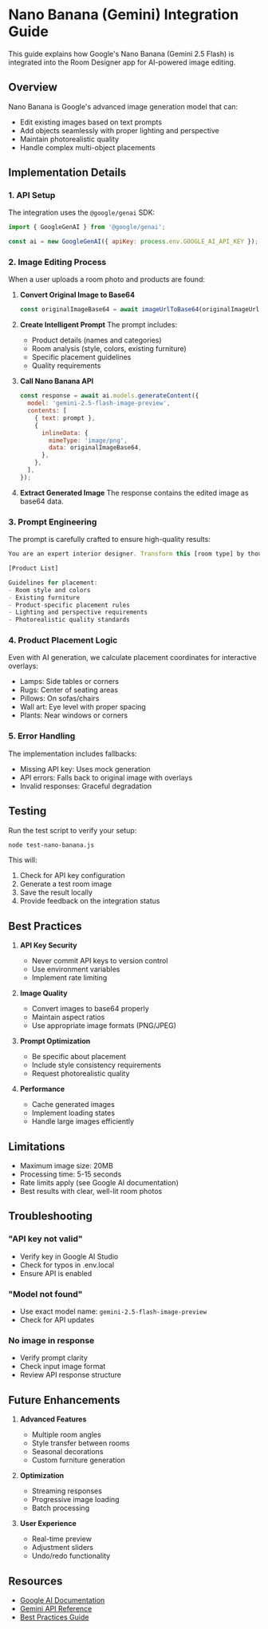 # Nano Banana (Gemini) Integration Guide

This guide explains how Google's Nano Banana (Gemini 2.5 Flash) is integrated into the Room Designer app for AI-powered image editing.

## Overview

Nano Banana is Google's advanced image generation model that can:
- Edit existing images based on text prompts
- Add objects seamlessly with proper lighting and perspective
- Maintain photorealistic quality
- Handle complex multi-object placements

## Implementation Details

### 1. API Setup

The integration uses the `@google/genai` SDK:

```javascript
import { GoogleGenAI } from '@google/genai';

const ai = new GoogleGenAI({ apiKey: process.env.GOOGLE_AI_API_KEY });
```

### 2. Image Editing Process

When a user uploads a room photo and products are found:

1. **Convert Original Image to Base64**
   ```javascript
   const originalImageBase64 = await imageUrlToBase64(originalImageUrl);
   ```

2. **Create Intelligent Prompt**
   The prompt includes:
   - Product details (names and categories)
   - Room analysis (style, colors, existing furniture)
   - Specific placement guidelines
   - Quality requirements

3. **Call Nano Banana API**
   ```javascript
   const response = await ai.models.generateContent({
     model: 'gemini-2.5-flash-image-preview',
     contents: [
       { text: prompt },
       {
         inlineData: {
           mimeType: 'image/png',
           data: originalImageBase64,
         },
       },
     ],
   });
   ```

4. **Extract Generated Image**
   The response contains the edited image as base64 data.

### 3. Prompt Engineering

The prompt is carefully crafted to ensure high-quality results:

```javascript
You are an expert interior designer. Transform this [room type] by thoughtfully adding the following products:

[Product List]

Guidelines for placement:
- Room style and colors
- Existing furniture
- Product-specific placement rules
- Lighting and perspective requirements
- Photorealistic quality standards
```

### 4. Product Placement Logic

Even with AI generation, we calculate placement coordinates for interactive overlays:
- Lamps: Side tables or corners
- Rugs: Center of seating areas
- Pillows: On sofas/chairs
- Wall art: Eye level with proper spacing
- Plants: Near windows or corners

### 5. Error Handling

The implementation includes fallbacks:
- Missing API key: Uses mock generation
- API errors: Falls back to original image with overlays
- Invalid responses: Graceful degradation

## Testing

Run the test script to verify your setup:

```bash
node test-nano-banana.js
```

This will:
1. Check for API key configuration
2. Generate a test room image
3. Save the result locally
4. Provide feedback on the integration status

## Best Practices

1. **API Key Security**
   - Never commit API keys to version control
   - Use environment variables
   - Implement rate limiting

2. **Image Quality**
   - Convert images to base64 properly
   - Maintain aspect ratios
   - Use appropriate image formats (PNG/JPEG)

3. **Prompt Optimization**
   - Be specific about placement
   - Include style consistency requirements
   - Request photorealistic quality

4. **Performance**
   - Cache generated images
   - Implement loading states
   - Handle large images efficiently

## Limitations

- Maximum image size: 20MB
- Processing time: 5-15 seconds
- Rate limits apply (see Google AI documentation)
- Best results with clear, well-lit room photos

## Troubleshooting

### "API key not valid"
- Verify key in Google AI Studio
- Check for typos in .env.local
- Ensure API is enabled

### "Model not found"
- Use exact model name: `gemini-2.5-flash-image-preview`
- Check for API updates

### No image in response
- Verify prompt clarity
- Check input image format
- Review API response structure

## Future Enhancements

1. **Advanced Features**
   - Multiple room angles
   - Style transfer between rooms
   - Seasonal decorations
   - Custom furniture generation

2. **Optimization**
   - Streaming responses
   - Progressive image loading
   - Batch processing

3. **User Experience**
   - Real-time preview
   - Adjustment sliders
   - Undo/redo functionality

## Resources

- [Google AI Documentation](https://ai.google.dev/gemini-api/docs/image-generation)
- [Gemini API Reference](https://ai.google.dev/api/rest)
- [Best Practices Guide](https://ai.google.dev/gemini-api/docs/image-generation#best_practices)
